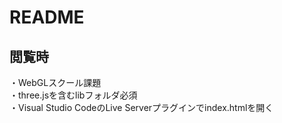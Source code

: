 # README

## 閲覧時
・WebGLスクール課題  
・three.jsを含むlibフォルダ必須  
・Visual Studio CodeのLive Serverプラグインでindex.htmlを開く